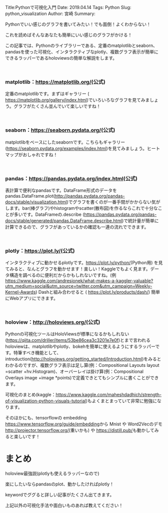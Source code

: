 Title:Pythonで可視化入門
Date: 2019.04.14
Tags: Python
Slug: python_visualization
Author: 宮崎
Summary:

Pythonでいい感じのグラフを書いてみたい！でも面倒！よくわからない！

これを読めばそんなあなたも簡単にいい感じのグラフがかける！

この記事では、Pythonのライブラリーである、定番のmatplotlibとseaborn、pandasを使った可視化、インタラクティブなplotly、複数グラフ表示が簡単にできるラッパーであるholoviewsの簡単な解説をします。

&nbsp;
<h3>matplotlib：<u><a href="https://seaborn.pydata.org/">https://matplotlib.org/</a></u>(公式)</h3>
定番のmatplotlibです。まずはギャラリー ( <u><a href="https://matplotlib.org/gallery/index.html">https://matplotlib.org/gallery/index.html</a></u>)でいろいろなグラフを見てみましょう。グラフがたくさん並んでいて楽しいですね！

&nbsp;
<h3>seaborn：<u><a href="https://seaborn.pydata.org/">https://seaborn.pydata.org/</a></u>(公式)</h3>
matplotlibをベースにしたseabornです。こちらもギャラリー(<u><a href="https://seaborn.pydata.org/examples/index.html">https://seaborn.pydata.org/examples/index.htm</a><a href="https://seaborn.pydata.org/examples/index.html">l</a></u>)を見てみましょう。ヒートマップがおしゃれですね！

&nbsp;
<h3>pandas：<u><a href="https://pandas.pydata.org/index.html">https://pandas.pydata.org/index.html</a></u>(公式)</h3>
表計算で便利なpandasです。DataFrame形式のデータをpandas.DataFrame.plot(<u><a href="http://pandas.pydata.org/pandas-docs/stable/visualization.html">http://pandas.pydata.org/pandas-docs/stable/visualization.html</a></u>)でグラフを書くのが一番手間がかからない気がします。bar(棒グラフ)やhistogramやscatter(散布図)を作るならこれで十分なことが多いです。DataFrameの.describe (<u><a href="https://pandas.pydata.org/pandas-docs/stable/generated/pandas.DataFrame.describe.html">https://pandas.pydata.org/pandas-docs/stable/generated/pandas.DataFrame.describe.html</a></u>)で統計量が簡単に計算できるので、グラフがあっているかの確認も一連の流れでできます。

&nbsp;
<h3>plotly：<u><a href="https://plot.ly/">https://plot.ly/</a></u>(公式)</h3>
インタラクティブに動かせるplotlyです。<u><a href="https://plot.ly/python/">https://plot.ly/python/</a></u>(Python用) を見てみると、なんとグラフを動かせます！楽しい！Kaggleでもよく見ます。データ構造を調べるのに便利だからかもしれないですね。(例<u><a href="https://www.kaggle.com/andresionek/what-makes-a-kaggler-valuable?utm_medium=social&amp;utm_source=twitter.com&amp;utm_campaign=Weekly-Kernel-Awards">https://www.kaggle.com/andresionek/what-makes-a-kaggler-valuable?utm_medium=social&amp;utm_source=twitter.com&amp;utm_campaign=Weekly-Kernel-Awards</a></u>) Dashと組み合わせると ( <u><a href="https://plot.ly/products/dash/">https://plot.ly/products/dash/</a></u>) 簡単にWebアプリにできます。

&nbsp;
<h3>holoview：<u><a href="http://holoviews.org/">http://holoviews.org/</a></u>(公式)</h3>
Pythonの可視化ツールはHoloViewsが標準になるかもしれない(<u><a href="https://qiita.com/driller/items/53be86cea3c3201e7e0f">https://qiita.com/driller/items/53be86cea3c3201e7e0f</a></u>)とまで言われるholoviewは、matplotlibやplotly、bokehを簡単に使えるようにするラッパーです。特筆すべき機能として、introduction(<u><a href="http://holoviews.org/getting_started/Introduction.html">http://holoviews.org/getting_started/Introduction.html</a></u>)をみるとわかるのですが、複数グラフ表示は足し算(例：Compositional Layouts layout =scatter +hv.Histogram)、オーバーレイは掛け算(例：Compositional Overlays image +image *points)で定義できとてもシンプルに書くことができます。

可視化のまとめ(kaggle：<u><a href="https://www.kaggle.com/maheshdadhich/strength-of-visualization-python-visuals-tutorial">https://www.kaggle.com/maheshdadhich/strength-of-visualization-python-visuals-tutorial</a></u>)もよくまとまっていて非常に勉強になります。

そのほかにも、tensorflowの embedding <u><a href="https://www.tensorflow.org/guide/embedding">https://www.tensorflow.org/guide/embedding</a></u>から Mnist や Word2Vecのデモ <u><a href="http://projector.tensorflow.org/">http://projector.tensorflow.org/</a></u>(重いかも) や <u><a href="https://distill.pub/">https://distill.pub/</a></u>も動かしてみると楽しいです！
<h1></h1>
<h1>まとめ</h1>
holoview最強説(plotlyも使えるラッパーなので)

楽にしたいならpandasのplot、動かしたければplotly！

keywordでググると詳しい記事がたくさん出てきます。

上記以外の可視化手法や面白いものあれば教えてください！
